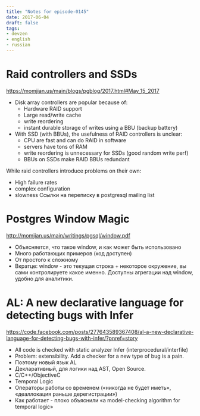 ```yaml
---
title: "Notes for episode-0145"
date: 2017-06-04
draft: false
tags:
- devzen
- english
- russian
---
```


# Raid controllers and SSDs
https://momjian.us/main/blogs/pgblog/2017.html#May_15_2017

* Disk array controllers are popular because of:
    * Hardware RAID support
    * Large read/write cache
    * write reordering
    * instant durable storage of writes using a BBU (backup battery)
* With SSD (with BBUs), the usefulness of RAID controllers is unclear:
    * CPU are fast and can do RAID in software
    * servers have tons of RAM
    * write reordering is unnecessary for SSDs (good random write perf)
    * BBUs on SSDs make RAID BBUs redundant

While raid controllers introduce problems on their own:
* High failure rates
* complex configuration
* slowness
Ссылки на переписку в postgresql mailing list


# Postgres Window Magic
http://momjian.us/main/writings/pgsql/window.pdf

* Объясняется, что такое window, и как может быть использовано
* Много работающих примеров (код доступен)
* От простого к сложному
* Вкратце: window - это текущая строка + некоторое окружение, вы сами контролируете какое именно. Доступны агрегации над window, удобно для аналитики.


# AL: A new declarative language for detecting bugs with Infer
https://code.facebook.com/posts/277643589367408/al-a-new-declarative-language-for-detecting-bugs-with-infer/?pnref=story

* All code is checked with static analyzer Infer (interprocedural/interfile)
* Problem: extensibility. Add a checker for a new type of bug is a pain.
* Поэтому новый язык AL
* Декларативный, для логики над AST, Open Source.
* C/C++/ObjectiveC
* Temporal Logic
* Операторы работы со временем («никогда не будет иметь», «деаллокация раньше дерегистрации»)
* Как работает - плохо объяснили «a model-checking algorithm for temporal logic»
